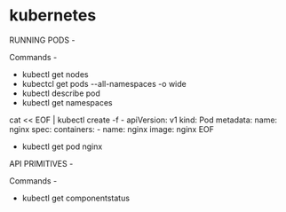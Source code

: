 # kubernetes

RUNNING PODS -

Commands -
 - kubectl get nodes
 - kubectcl get pods --all-namespaces -o wide
 - kubectl describe pod
 - kubectl get namespaces
 
 cat << EOF | kubectl create -f -
  apiVersion: v1
  kind: Pod
  metadata:
    name: nginx
  spec:
    containers:
    - name: nginx
      image: nginx
  EOF
 
 - kubectl get pod nginx
 
 
 API PRIMITIVES -
 
 Commands -
  - kubectl get componentstatus
  
